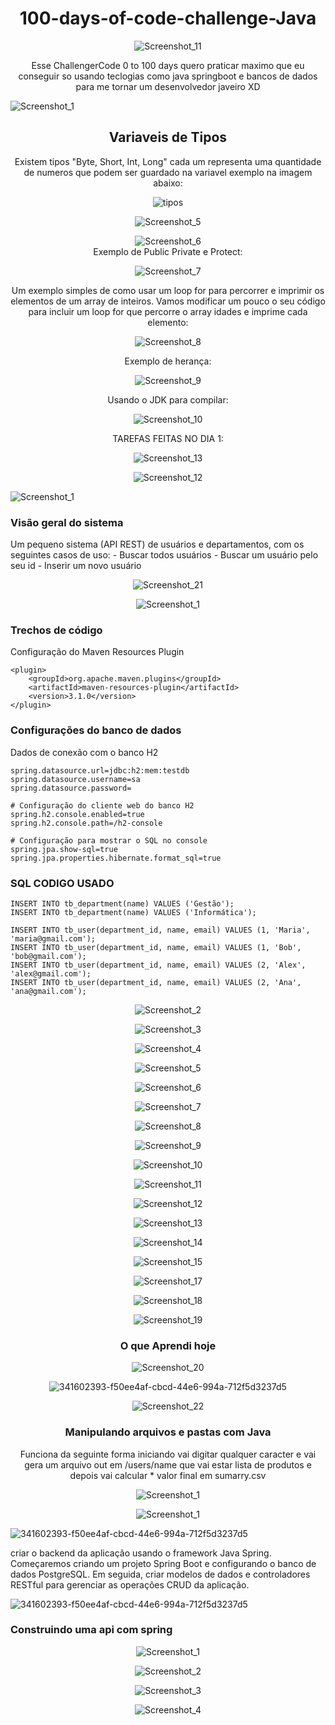 <h1 align="center">100-days-of-code-challenge-Java</h1>

<div align="center">
  
![Screenshot_11](https://github.com/juanfsouza/100-days-of-code-challenge-Java/assets/88254614/55cdae0c-88d9-4b46-8cbe-565f7d41013a)

Esse ChallengerCode 0 to 100 days quero praticar maximo que eu conseguir so usando teclogias como java springboot e bancos de dados para me tornar um desenvolvedor javeiro XD
</div>

![Screenshot_1](https://github.com/juanfsouza/100-days-of-code-challenge-Java/assets/88254614/90c2c450-b7d3-49f2-8792-1585ca496ab6)

<h2 align="center">Variaveis de Tipos</h2>
<div align="center">
Existem tipos "Byte, Short, Int, Long" cada um representa uma quantidade de numeros que podem ser guardado na variavel exemplo na imagem abaixo:
<br>
  
![tipos](https://github.com/juanfsouza/100-days-of-code-challenge-Java/assets/88254614/5706b338-7803-4489-8af9-0021bcf74929)
<br>

![Screenshot_5](https://github.com/juanfsouza/100-days-of-code-challenge-Java/assets/88254614/7d234c0b-11f8-45a4-a066-41b8ff5d8151)
<br>

![Screenshot_6](https://github.com/juanfsouza/100-days-of-code-challenge-Java/assets/88254614/54fa5e86-a6f6-4d8b-a8f5-47200328d490)
</br>
Exemplo de Public Private e Protect:

![Screenshot_7](https://github.com/juanfsouza/100-days-of-code-challenge-Java/assets/88254614/96768716-0753-4de6-8772-1ee3b26c9e24)

Um exemplo simples de como usar um loop for para percorrer e imprimir os elementos de um array de inteiros. Vamos modificar um pouco o seu código para incluir um loop for que percorre o array idades e imprime cada elemento:
<br>

![Screenshot_8](https://github.com/juanfsouza/100-days-of-code-challenge-Java/assets/88254614/6328565f-970d-4302-b171-660ae6a3757c)

Exemplo de herança:
<br>

![Screenshot_9](https://github.com/juanfsouza/100-days-of-code-challenge-Java/assets/88254614/841af07a-3079-44ed-b27f-f7cfc65dd1d4)

Usando o JDK para compilar:
</br>

![Screenshot_10](https://github.com/juanfsouza/100-days-of-code-challenge-Java/assets/88254614/ed15a78c-760d-4b9a-89f3-5e4b70dbab93)

TAREFAS FEITAS NO DIA 1:
<br>

![Screenshot_13](https://github.com/juanfsouza/100-days-of-code-challenge-Java/assets/88254614/9e041aa8-dc39-423c-82c7-1ccd0e4b6652)

![Screenshot_12](https://github.com/juanfsouza/100-days-of-code-challenge-Java/assets/88254614/d12535c4-f200-4d46-9c35-06f43c9b4fb6)

</div>

![Screenshot_1](https://github.com/juanfsouza/100-days-of-code-challenge-Java/assets/88254614/f50ee4af-cbcd-44e6-994a-712f5d3237d5)

<h3>Visão geral do sistema</h3>
Um pequeno sistema (API REST) de usuários e departamentos, com os seguintes casos de uso:
- Buscar todos usuários
- Buscar um usuário pelo seu id
- Inserir um novo usuário
<br>

<div align="center">
  
![Screenshot_21](https://github.com/juanfsouza/100-days-of-code-challenge-Java/assets/88254614/4f1404b7-974c-4db4-8a21-1eb3abc580e3)

![Screenshot_1](https://github.com/juanfsouza/100-days-of-code-challenge-Java/assets/88254614/55099c5c-b1a5-4d22-879d-7a85f9dad7e7)

</div>

<h3>Trechos de código</h3>

Configuração do Maven Resources Plugin

```
<plugin>
	<groupId>org.apache.maven.plugins</groupId>
	<artifactId>maven-resources-plugin</artifactId>
	<version>3.1.0</version>
</plugin>
```

<h3>Configurações do banco de dados</h3>

Dados de conexão com o banco H2

```
spring.datasource.url=jdbc:h2:mem:testdb
spring.datasource.username=sa
spring.datasource.password=

# Configuração do cliente web do banco H2
spring.h2.console.enabled=true
spring.h2.console.path=/h2-console

# Configuração para mostrar o SQL no console
spring.jpa.show-sql=true
spring.jpa.properties.hibernate.format_sql=true
```
<h3>SQL CODIGO USADO</h3>

```
INSERT INTO tb_department(name) VALUES ('Gestão');
INSERT INTO tb_department(name) VALUES ('Informática');

INSERT INTO tb_user(department_id, name, email) VALUES (1, 'Maria', 'maria@gmail.com');
INSERT INTO tb_user(department_id, name, email) VALUES (1, 'Bob', 'bob@gmail.com');
INSERT INTO tb_user(department_id, name, email) VALUES (2, 'Alex', 'alex@gmail.com');
INSERT INTO tb_user(department_id, name, email) VALUES (2, 'Ana', 'ana@gmail.com');
```
<div align="center">
	
![Screenshot_2](https://github.com/juanfsouza/100-days-of-code-challenge-Java/assets/88254614/c8eec110-8349-49a4-bb5c-1f230740e692)

![Screenshot_3](https://github.com/juanfsouza/100-days-of-code-challenge-Java/assets/88254614/8d623214-9a2d-4af4-9b0d-b3a99640d194)

![Screenshot_4](https://github.com/juanfsouza/100-days-of-code-challenge-Java/assets/88254614/9b1a20d3-4dba-47fd-a38d-6e84e158b69c)

![Screenshot_5](https://github.com/juanfsouza/100-days-of-code-challenge-Java/assets/88254614/bfdce727-b199-46c6-ae67-bb1e75fa318d)

![Screenshot_6](https://github.com/juanfsouza/100-days-of-code-challenge-Java/assets/88254614/70095506-0a43-4688-8914-8f5c065dec84)

![Screenshot_7](https://github.com/juanfsouza/100-days-of-code-challenge-Java/assets/88254614/d203754f-e26d-4826-973d-aeef6e46c995)

![Screenshot_8](https://github.com/juanfsouza/100-days-of-code-challenge-Java/assets/88254614/d43ad880-c700-4cd0-9716-b019e6a9cf78)

![Screenshot_9](https://github.com/juanfsouza/100-days-of-code-challenge-Java/assets/88254614/71e95d43-bbfe-4cf9-8ffe-66adb925ac07)

![Screenshot_10](https://github.com/juanfsouza/100-days-of-code-challenge-Java/assets/88254614/bb6ffdf0-c519-41a8-9eec-42a919b2c756)

![Screenshot_11](https://github.com/juanfsouza/100-days-of-code-challenge-Java/assets/88254614/1dec4252-0fbc-4865-aa15-6cb67da043f6)

![Screenshot_12](https://github.com/juanfsouza/100-days-of-code-challenge-Java/assets/88254614/330a7131-3250-4fe4-9880-1763cef2f2f5)

![Screenshot_13](https://github.com/juanfsouza/100-days-of-code-challenge-Java/assets/88254614/69b14c38-5741-4c87-85c8-204c2088e89d)

![Screenshot_14](https://github.com/juanfsouza/100-days-of-code-challenge-Java/assets/88254614/f624d100-0c31-4dd1-9fcd-e33061c23a0d)

![Screenshot_15](https://github.com/juanfsouza/100-days-of-code-challenge-Java/assets/88254614/1cce7bf1-60f2-4979-9ac9-90b5eb7e1b7d)

![Screenshot_17](https://github.com/juanfsouza/100-days-of-code-challenge-Java/assets/88254614/30f418bf-7130-4c76-a18c-758c6b7b927e)

![Screenshot_18](https://github.com/juanfsouza/100-days-of-code-challenge-Java/assets/88254614/2b150c8d-c832-4c92-82ad-79cd116509d6)

![Screenshot_19](https://github.com/juanfsouza/100-days-of-code-challenge-Java/assets/88254614/4e579659-105f-42b4-b982-55f081af2e61)

<h3>O que Aprendi hoje</h3>

![Screenshot_20](https://github.com/juanfsouza/100-days-of-code-challenge-Java/assets/88254614/967d2d82-4528-4efe-9155-55e72ebf9e45)

</div>

<div align="center">
	
![341602393-f50ee4af-cbcd-44e6-994a-712f5d3237d5](https://github.com/juanfsouza/100-days-of-code-challenge-Java/assets/88254614/dd0ff3a8-48ce-402a-aaa3-ebc39b2a75df)

![Screenshot_22](https://github.com/juanfsouza/100-days-of-code-challenge-Java/assets/88254614/22938e7e-5f92-4626-86ae-4c772c1e1528)

<h3>Manipulando arquivos e pastas com Java</h3>
Funciona da seguinte forma iniciando vai digitar qualquer caracter e vai gera um arquivo out em /users/name que vai estar lista de produtos e depois vai calcular * valor final em sumarry.csv  

![Screenshot_1](https://github.com/juanfsouza/100-days-of-code-challenge-Java/assets/88254614/d61fe51a-c1e1-4424-ba13-0ca60ae6a7e7)

![Screenshot_1](https://github.com/juanfsouza/100-days-of-code-challenge-Java/assets/88254614/fdf2b505-66f2-4927-9a52-03e26b982ddf)

</div>

![341602393-f50ee4af-cbcd-44e6-994a-712f5d3237d5](https://github.com/juanfsouza/100-days-of-code-challenge-Java/assets/88254614/684d7556-bf68-45ab-ba85-d88737b36b24)

criar o backend da aplicação usando o framework Java Spring. Começaremos criando um projeto Spring Boot e configurando o banco de dados PostgreSQL. Em seguida, criar modelos de dados e controladores RESTful para gerenciar as operações CRUD da aplicação.

![341602393-f50ee4af-cbcd-44e6-994a-712f5d3237d5](https://github.com/juanfsouza/100-days-of-code-challenge-Java/assets/88254614/a6ad4cbf-dbae-4bf4-a5c9-dfaf353e5cca)

<h3>Construindo uma api com spring</h3>

<div align="center">
	
![Screenshot_1](https://github.com/juanfsouza/100-days-of-code-challenge-Java/assets/88254614/d1a8e0d0-4236-40fa-92ce-237d98c58797)

![Screenshot_2](https://github.com/juanfsouza/100-days-of-code-challenge-Java/assets/88254614/3d1efcb1-517f-4856-ac24-00e07407d421)

![Screenshot_3](https://github.com/juanfsouza/100-days-of-code-challenge-Java/assets/88254614/468710c4-c528-46c8-b87d-2d3a974ceefc)

![Screenshot_4](https://github.com/juanfsouza/100-days-of-code-challenge-Java/assets/88254614/0e3929dd-3216-49a7-8619-eaaea65e40d3)

</div>


